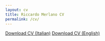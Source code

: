 ```yaml
---
layout: cv
title: Riccardo Merlano CV
permalink: /cv/
---
```


<div>
    <a href="/assets/docs/CV2025.pdf" class="btn btn-primary" role="button">Download CV (Italian)</a>
    <a href="/assets/docs/CV2025_eng.pdf" class="btn btn-secondary" role="button">Download CV (English)</a>
</div>
